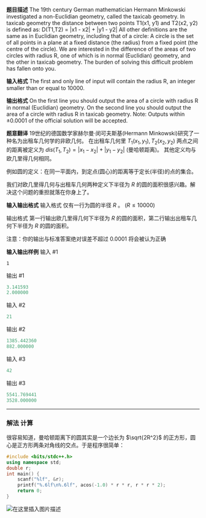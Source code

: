 **题目描述**
The 19th century German mathematician Hermann Minkowski investigated a non-Euclidian geometry, called the taxicab geometry. In taxicab geometry the distance between two points T1(x1, y1) and T2(x2, y2) is defined as: D(T1,T2) = |x1 - x2| + |y1 - y2| All other definitions are the same as in Euclidian geometry, including that of a circle: A circle is the set of all points in a plane at a fixed distance (the radius) from a fixed point (the centre of the circle). We are interested in the difference of the areas of two circles with radius R, one of which is in normal (Euclidian) geometry, and the other in taxicab geometry. The burden of solving this difficult problem has fallen onto you.

**输入格式**
The first and only line of input will contain the radius R, an integer smaller than or equal to 10000.

**输出格式** 
On the first line you should output the area of a circle with radius R in normal (Euclidian) geometry. On the second line you should output the area of a circle with radius R in taxicab geometry. Note: Outputs within ±0.0001 of the official solution will be accepted.

**题意翻译**
19世纪的德国数学家赫尔曼·闵可夫斯基(Hermann Minkowski)研究了一种名为出租车几何学的非欧几何。 在出租车几何里 $T_1(x_1,y_1), T_2(x_2,y_2)$ 两点之间的距离被定义为 $dis(T_1,T_2)=|x_1-x_2|+|y_1-y_2|$ (曼哈顿距离)。 其他定义均与欧几里得几何相同。

例如圆的定义：在同一平面内，到定点(圆心)的距离等于定长(半径)的点的集合。

我们对欧几里得几何与出租车几何两种定义下半径为 $R$ 的圆的面积很感兴趣。解决这个问题的重担就落在你身上了。

**输入输出格式**
输入格式
仅有一行为圆的半径 $R$ 。 $(R \leq 10000)$

输出格式
第一行输出欧几里得几何下半径为 $R$ 的圆的面积，第二行输出出租车几何下半径为 $R$ 的圆的面积。

注意：你的输出与标准答案绝对误差不超过 $0.0001$ 将会被认为正确

**输入输出样例**
输入 #1 
```clike
1
```
输出 #1
```cpp
3.141593
2.000000
```

输入 #2
```cpp
21
```
输出 #2
```cpp
1385.442360
882.000000
```
输入 #3
```cpp
42
```
输出 #3
```cpp
5541.769441
3528.000000
```

---
### 解法 计算
很容易知道，曼哈顿距离下的圆其实是一个边长为 $\sqrt{2R^2}$ 的正方形，圆心是正方形两条对角线的交点。于是程序很简单：
```cpp
#include <bits/stdc++.h>
using namespace std;
double r; 
int main() {
	scanf("%lf", &r);
	printf("%.6lf\n%.6lf", acos(-1.0) * r * r, r * r * 2);
	return 0;
}
```
![在这里插入图片描述](https://img-blog.csdnimg.cn/20210504194213833.png?x-oss-process=image/watermark,type_ZmFuZ3poZW5naGVpdGk,shadow_10,text_aHR0cHM6Ly9ibG9nLmNzZG4ubmV0L215UmVhbGl6YXRpb24=,size_16,color_FFFFFF,t_70)

